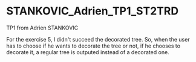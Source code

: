 # STANKOVIC_Adrien_TP1_ST2TRD

TP1 from Adrien STANKOVIC

For the exercise 5, I didn't succeed the decorated tree. So, when the user has to choose if he wants to decorate the tree or not, if he chooses to decorate it, a regular tree is outputed instead of a decorated one.
